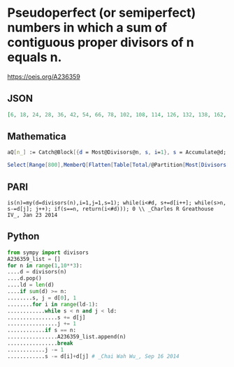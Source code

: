 # Pseudoperfect \(or semiperfect\) numbers in which a sum of contiguous proper divisors of n equals n\.
https://oeis.org/A236359
## JSON
```JSON
[6, 18, 24, 28, 36, 42, 54, 66, 78, 102, 108, 114, 126, 132, 138, 162, 174, 186, 196, 198, 222, 234, 246, 258, 282, 288, 294, 306, 318, 324, 342, 354, 360, 366, 378, 402, 414, 426, 432, 438, 462, 474, 486, 496, 498, 504, 522, 534, 540, 546, 558, 582, 594, 600, 606, 618, 642, 654, 666, 678, 684, 690, 696, 702, 714, 726]
```
## Mathematica
```Mathematica
aQ[n_] := Catch@Block[{d = Most@Divisors@n, s, i=1}, s = Accumulate@d; While[s != {}, If[MemberQ[s, n], Throw@True, s = Rest[s - d[[i++]]]]]; False]; Select[ Range@ 726, aQ] (* _Giovanni Resta_, Jan 23 2014 *)
```
```Mathematica
Select[Range[800],MemberQ[Flatten[Table[Total/@Partition[Most[Divisors[ #]],n,1],{n,DivisorSigma[0,#]-1}]],#]&] (* _Harvey P. Dale_, Apr 25 2015 *)
```
## PARI
```PARI
is(n)=my(d=divisors(n),i=1,j=1,s=1); while(i<#d, s+=d[i++]; while(s>n, s-=d[j]; j++); if(s==n, return(i<#d))); 0 \\ _Charles R Greathouse IV_, Jan 23 2014
```
## Python
```Python
from sympy import divisors
A236359_list = []
for n in range(1,10**3):
....d = divisors(n)
....d.pop()
....ld = len(d)
....if sum(d) >= n:
........s, j = d[0], 1
........for i in range(ld-1):
............while s < n and j < ld:
................s += d[j]
................j += 1
............if s == n:
................A236359_list.append(n)
................break
............j -= 1
............s -= d[i]+d[j] # _Chai Wah Wu_, Sep 16 2014
```
